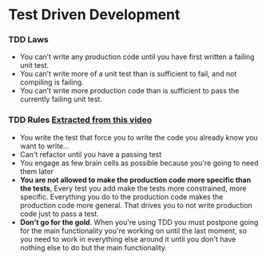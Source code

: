 # Test Driven Development

### TDD Laws

* You can’t write any production code until you have first written a failing unit test.
* You can’t write more of a unit test than is sufficient to fail, and not compiling is failing.
* You can’t write more production code than is sufficient to pass the currently failing unit test.

### TDD Rules [Extracted from this video](https://youtu.be/58jGpV2Cg50)

* You write the test that force you to write the code you already know you want to write...
* Can't refactor until you have a passing test
* You engage as few brain cells as possible because you're going to need them later
* **You are not allowed to make the production code more specific than the tests**, Every test you add make the tests more constrained, more specific. Everything you do to the production code makes the production code more general. That drives you to not write production code just to pass a test.
* **Don't go for the gold**. When you're using TDD you must postpone going for the main functionality you're working on until the last moment, so you need to work in everything else around it until you don't have nothing else to do but the main functionality.

